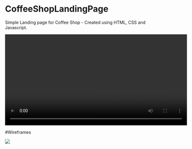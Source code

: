 # CoffeeShopLandingPage
Simple Landing page for Coffee Shop - Created using HTML, CSS and Javascript.

<video src ="https://github.com/JustinAdkins25/JustinAdkins25/assets/104293741/d61083ee-e567-4e72-9e0c-ff0c2e834cce" width ="600" height ="300" autoplay />;<br>

#Wireframes <br>

<img src = "https://github.com/JustinAdkins25/CoffeeShopLandingPage/assets/104293741/63a46817-f4dc-445c-b447-88a63ace34f8" />
